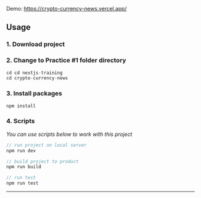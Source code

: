 Demo: https://crypto-currency-news.vercel.app/

## Usage

### 1. Download project

### 2. Change to Practice #1 folder directory

```js
cd cd nextjs-training
cd crypto-currency-news
```
### 3. Install packages
```js
npm install
```
### 4. Scripts

*You can use scripts below to work with this project*
```js
// run project on local server
npm run dev

// build project to product
npm run build

// run test
npm run test
```
<hr>
<br>
